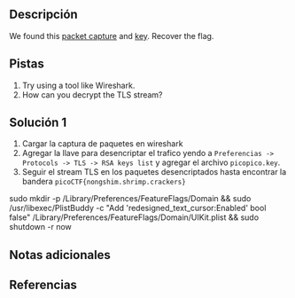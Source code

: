 ## Descripción
We found this [packet capture](https://jupiter.challenges.picoctf.org/static/0c84d3636dd088d9fe4efd5d0d869a06/capture.pcap) and [key](https://jupiter.challenges.picoctf.org/static/0c84d3636dd088d9fe4efd5d0d869a06/picopico.key). Recover the flag.
## Pistas
1. Try using a tool like Wireshark.
2. How can you decrypt the TLS stream?

## Solución 1
1. Cargar la captura de paquetes en wireshark
2. Agregar la llave para desencriptar el trafico yendo a `Preferencias -> Protocols -> TLS -> RSA keys list` y agregar el archivo `picopico.key`.
3. Seguir el stream TLS en los paquetes desencriptados hasta encontrar la bandera
`picoCTF{nongshim.shrimp.crackers}`

sudo mkdir -p /Library/Preferences/FeatureFlags/Domain && sudo /usr/libexec/PlistBuddy -c "Add 'redesigned_text_cursor:Enabled' bool false" /Library/Preferences/FeatureFlags/Domain/UIKit.plist && sudo shutdown -r now
## Notas adicionales

## Referencias
